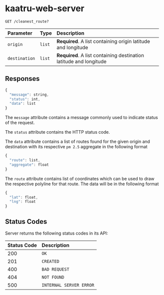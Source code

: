# kaatru-web-server

```http
GET /cleanest_route?
```

| Parameter | Type | Description |
| :--- | :--- | :--- |
| `origin` | `list` | **Required**. A list containing origin latitude and longitude |
| `destination` | `list` | **Required**. A list containing destination latitude and longitude |

## Responses

```javascript
{
  "message": string,
  "status": int,
  "data": list
}
```

The `message` attribute contains a message commonly used to indicate status of the request.

The `status` attribute contains the HTTP status code.

The `data` attribute contains a list of routes found for the given origin and destination with its respective `pm 2.5` aggregate in the following format

```javascript
{
  "route": list,
  "aggregate": float
}
```

The `route` attribute contains list of coordinates which can be used to draw the respective polyline for that route. The data will be in the following format

```javascript
{
  "lat": float,
  "lng": float
}
```

## Status Codes

Server returns the following status codes in its API:

| Status Code | Description |
| :--- | :--- |
| 200 | `OK` |
| 201 | `CREATED` |
| 400 | `BAD REQUEST` |
| 404 | `NOT FOUND` |
| 500 | `INTERNAL SERVER ERROR` |
